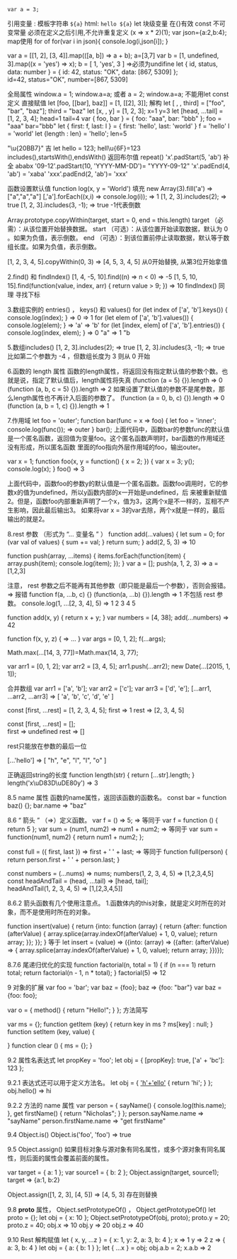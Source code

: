 
    var a = 3;
引用变量 : 模板字符串 `${a}`  html:  `hello ${a}`
let 块级变量 在{}有效  const 不可变常量  必须在定义之后引用,不允许重复定义
  (x => x * 2)(1);
var json={a:2,b:4};  map使用 for of
for(var i in json){
    console.log(i,json[i]);
}

var a = [[1, 2], [3, 4]].map(([a, b]) => a + b);  a=[3,7]
var b = [1, undefined, 3].map((x = 'yes') => x);  b = [ 1, 'yes', 3 ]   =>必须为undifine
let { id, status, data: number } = 
{
id: 42,
status: "OK",
data: [867, 5309]
};        
      id=42, status="OK", number=[867, 5309]

全局属性    window.a = 1; window.a=a; 或者 a = 2; window.a=a;  不能用let const定义
直接赋值 let [foo, [[bar], baz]] = [1, [[2], 3]];
解构     let [ , , third] = ["foo", "bar", "baz"];        third = "baz"
         let [x, , y] = [1, 2, 3];                        x=1  y=3
         let [head, ...tail] = [1, 2, 3, 4];              head=1  tail=4
         var { foo, bar } = { foo: "aaa", bar: "bbb" };   foo = "aaa" bar="bbb"
         let { first: f, last: l } = { first: 'hello', last: 'world' }  f = 'hello' l = 'world'
         let {length : len} = 'hello';                    len=5

"\u{20BB7}"  吉      let hello = 123;  hell\u{6F}=123
includes(),startsWith(),endsWith() 返回布尔值   repeat()
'x'.padStart(5, 'ab')  补全  ababx     '09-12'.padStart(10, 'YYYY-MM-DD')= "YYYY-09-12"
'x'.padEnd(4, 'ab') = 'xaba' 'xxx'.padEnd(2, 'ab')= 'xxx'

函数设置默认值 
function log(x, y = 'World')  填充 new Array(3).fill('a') => ["a","a","a"]
[,'a'].forEach((x,i) => console.log(i)); => 1
[1, 2, 3].includes(2); => true
[1, 2, 3].includes(3, -1); => true  -1代表倒数


Array.prototype.copyWithin(target, start = 0, end = this.length)
target （必需）：从该位置开始替换数据。
start （可选）：从该位置开始读取数据，默认为 0 。如果为负值，表示倒数。
end （可选）：到该位置前停止读取数据，默认等于数组长度。如果为负值，表示倒数。

[1, 2, 3, 4, 5].copyWithin(0, 3)  => [4, 5, 3, 4, 5]   从0开始替换, 从第3位开始拿值

2.find() 和 findIndex()
[1, 4, -5, 10].find((n) => n < 0)  => -5
[1, 5, 10, 15].find(function(value, index, arr) {
return value > 9;
}) => 10
findIndex() 同理 寻找下标

3.数组实例的 entries() ， keys() 和 values()
for (let index of ['a', 'b'].keys()) {
console.log(index);
}
=> 0
=> 1
for (let elem of ['a', 'b'].values()) {
console.log(elem);
}
=> 'a'
=> 'b'
for (let [index, elem] of ['a', 'b'].entries()) {
console.log(index, elem);
}
=> 0 "a"
=> 1 "b

5.数组includes()
[1, 2, 3].includes(2); => true
[1, 2, 3].includes(3, -1); => true  比如第二个参数为 -4 ，但数组长度为 3 则从 0 开始

6.函数的 length 属性
函数的length属性，将返回没有指定默认值的参数个数。也就是说，指定了默认值后，length属性将失真
(function (a = 5) {}).length => 0
(function (a, b, c = 5) {}).length => 2
如果设置了默认值的参数不是尾参数，那么length属性也不再计入后面的参数了。
(function (a = 0, b, c) {}).length => 0
(function (a, b = 1, c) {}).length => 1

7.作用域
let foo = 'outer';
function bar(func = x => foo) {
let foo = 'inner';
console.log(func()); => outer
}
bar();
上面代码中，函数bar的参数func的默认值是一个匿名函数，返回值为变量foo。这个匿名函数声明时，bar函数的作用域还没有形成，所以匿名函数
里面的foo指向外层作用域的foo，输出outer。

var x = 1;
function foo(x, y = function() { x = 2; }) {
    var x = 3;
    y();
    console.log(x);
}
foo() => 3

上面代码中，函数foo的参数y的默认值是一个匿名函数。函数foo调用时，它的参数x的值为undefined，所以y函数内部的x一开始是undefined，后
来被重新赋值2。但是，函数foo内部重新声明了一个x，值为3，这两个x是不一样的，互相不产生影响，因此最后输出3。
如果将var x = 3的var去除，两个x就是一样的，最后输出的就是2。

8.rest 参数  （形式为 “... 变量名 ” ）
function add(...values) {
    let sum = 0;
for (var val of values) {
    sum += val;
}
    return sum;
}
add(2, 5, 3) => 10

function push(array, ...items) {
items.forEach(function(item) {
array.push(item);
console.log(item);
});
}
var a = [];
push(a, 1, 2, 3)  => a = [1,2,3]

注意， rest 参数之后不能再有其他参数（即只能是最后一个参数），否则会报错。
=>  报错
function f(a, ...b, c) {}
(function(a, ...b) {}).length => 1  不包括 rest 参数。
console.log(1, ...[2, 3, 4], 5) => 1 2 3 4 5


function add(x, y) {
    return x + y;
}
var numbers = [4, 38];
add(...numbers) => 42

function f(x, y, z) {
    => ...
}
var args = [0, 1, 2];
f(...args);

Math.max(...[14, 3, 77])=Math.max(14, 3, 77);

var arr1 = [0, 1, 2];
var arr2 = [3, 4, 5];
arr1.push(...arr2);
new Date(...[2015, 1, 1]);

合并数组
var arr1 = ['a', 'b'];
var arr2 = ['c'];
var arr3 = ['d', 'e'];
[...arr1, ...arr2, ...arr3] => [ 'a', 'b', 'c', 'd', 'e' ]

const [first, ...rest] = [1, 2, 3, 4, 5];
first => 1
rest => [2, 3, 4, 5]

const [first, ...rest] = [];  
first => undefined
rest => []

rest只能放在参数的最后一位

[...'hello'] => [ "h", "e", "l", "l", "o" ]

正确返回string的长度
function length(str) {
    return [...str].length;
}
length('x\uD83D\uDE80y') => 3

8.5  name 属性
函数的name属性，返回该函数的函数名。
const bar = function baz() {};
bar.name => "baz"

8.6  “ 箭头 ” （=>）定义函数。
var f = () => 5;
=>  等同于
var f = function () { return 5 };
var sum = (num1, num2) => num1 + num2;
=>  等同于
var sum = function(num1, num2) {
return num1 + num2;
};

const full = ({ first, last }) => first + ' ' + last;
=>  等同于
function full(person) {
return person.first + ' ' + person.last;
}

const numbers = (...nums) => nums;
numbers(1, 2, 3, 4, 5) => [1,2,3,4,5]
const headAndTail = (head, ...tail) => [head, tail];  
headAndTail(1, 2, 3, 4, 5) => [1,[2,3,4,5]]

8.6.2
箭头函数有几个使用注意点。
1.函数体内的this对象，就是定义时所在的对象，而不是使用时所在的对象。

function insert(value) {
    return {into: function (array) {
        return {after: function (afterValue) {
            array.splice(array.indexOf(afterValue) + 1, 0, value);
            return array;
        }};
    }};
}
等于
let insert = (value) => ({into: (array) => ({after: (afterValue) => {
    array.splice(array.indexOf(afterValue) + 1, 0, value);
    return array;
}})});

8.7.6  尾递归优化的实现
function factorial(n, total = 1) {
    if (n === 1) return total;
    return factorial(n - 1, n * total);
}
factorial(5) => 12

9  对象的扩展
var foo = 'bar';
var baz = {foo};
baz => {foo: "bar"}
var baz = {foo: foo};

var o = {
    method() {
        return "Hello!";
    }
};  方法简写

var ms = {};
function getItem (key) {
    return key in ms ? ms[key] : null;
}
function setItem (key, value) {
    
}
function clear () {
    ms = {};
}

9.2  属性名表达式
let propKey = 'foo';
let obj = {
    [propKey]: true,
    ['a' + 'bc']: 123
};

9.2.1 表达式还可以用于定义方法名。
let obj = {
    ['h'+'ello']() {
         return 'hi';
    }
};
obj.hello() => hi

9.2.2 方法的 name 属性
var person = {
    sayName() {
      console.log(this.name);
    },
    get firstName() {
        return "Nicholas";
    }
};
person.sayName.name => "sayName"
person.firstName.name => "get firstName"

9.4 Object.is()
Object.is('foo', 'foo') => true

9.5 Object.assign()  如果目标对象与源对象有同名属性，或多个源对象有同名属性，则后面的属性会覆盖前面的属性。

var target = { a: 1 };
var source1 = { b: 2 };
Object.assign(target, source1);
target => {a:1, b:2}

Object.assign([1, 2, 3], [4, 5])  => [4, 5, 3]  存在则替换

9.8  __proto__ 属性， Object.setPrototypeOf() ， Object.getPrototypeOf()
let proto = {};
let obj = { x: 10 };
Object.setPrototypeOf(obj, proto);
proto.y = 20;
proto.z = 40;
obj.x => 10
obj.y => 20
obj.z => 40

9.10  Rest 解构赋值
let { x, y, ...z } = { x: 1, y: 2, a: 3, b: 4 }; x => 1 y => 2 z => { a: 3, b: 4 }
let obj = { a: { b: 1 } }; let { ...x } = obj; obj.a.b = 2; x.a.b => 2





